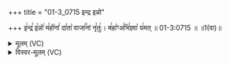 +++
title = "01-3_0715 इन्द्र इन्नो"

+++
इ꣢न्द्र꣣ इ꣡न्नो꣢ म꣣हो꣡नां꣢ दा꣣ता꣡ वाजा꣢꣯नां नृ꣣तुः꣢। म꣣हा꣡ꣳअ꣢भि꣣ज्ञ्वा꣡ य꣢मत् ॥ 01-3:0715 ॥ ॥1(वा)॥

<details><summary>मूलम् (VC)</summary>

इ꣢न्द्र꣣ इ꣡न्नो꣢ म꣣हो꣡नां꣢ दा꣣ता꣡ वाजा꣢꣯नां नृ꣣तुः꣢ । म꣣हा꣡ꣳ अ꣢भि꣣ज्ञ्वा꣡ य꣢मत् ॥७१५॥
</details>

<details><summary>विस्वर-मूलम् (VC)</summary>

इन्द्र इन्नो महोनां दाता वाजानां नृतुः । महाꣳ अभिज्ञ्वा यमत् ॥७१५॥
</details>